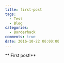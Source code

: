 ```yaml
---
title: first-post
tags:
  - Test
  - Blog
categories:
  - Borderhack
comments: true
date: 2016-10-22 00:00:00
---
```



** First post!**
